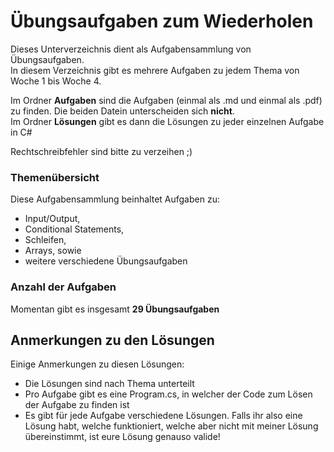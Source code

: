 # Übungsaufgaben zum Wiederholen

Dieses Unterverzeichnis dient als Aufgabensammlung von Übungsaufgaben.  
In diesem Verzeichnis gibt es mehrere Aufgaben zu jedem Thema von Woche 1 bis Woche 4.


Im Ordner **Aufgaben** sind die Aufgaben (einmal als .md und einmal als .pdf) zu finden. Die beiden Datein unterscheiden sich **nicht**.  
Im Ordner **Lösungen** gibt es dann die Lösungen zu jeder einzelnen Aufgabe in C#  

Rechtschreibfehler sind bitte zu verzeihen ;)

### Themenübersicht

Diese Aufgabensammlung beinhaltet Aufgaben zu:
- Input/Output,
- Conditional Statements,
- Schleifen,
- Arrays, sowie
- weitere verschiedene Übungsaufgaben

### Anzahl der Aufgaben
Momentan gibt es insgesamt **29 Übungsaufgaben**


## Anmerkungen zu den Lösungen
Einige Anmerkungen zu diesen Lösungen:

- Die Lösungen sind nach Thema unterteilt
- Pro Aufgabe gibt es eine Program.cs, in welcher der Code zum Lösen der Aufgabe zu finden ist
- Es gibt für jede Aufgabe verschiedene Lösungen. Falls ihr also eine Lösung habt, welche funktioniert, welche aber nicht mit meiner Lösung übereinstimmt, ist eure Lösung genauso valide!

